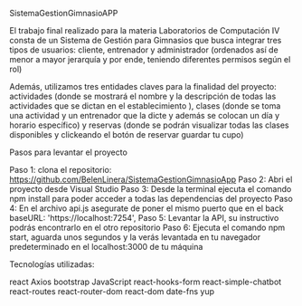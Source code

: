 SistemaGestionGimnasioAPP

El trabajo final realizado para la materia Laboratorios de Computación IV consta de un Sistema de Gestión para Gimnasios que busca integrar tres tipos de usuarios: cliente, entrenador y administrador (ordenados así de menor a mayor jerarquía y por ende, teniendo diferentes permisos según el rol) 

Además, utilizamos tres entidades claves para la finalidad del proyecto: actividades (donde se mostrará el nombre y la descripción de todas las actividades que se dictan en el establecimiento ), clases (donde se toma una actividad y un entrenador que la dicte y además se colocan un día y horario específico) y reservas (donde se podrán visualizar todas las clases disponibles y clickeando el botón de reservar guardar tu cupo)

Pasos para levantar el proyecto

Paso 1: clona el repositorio: https://github.com/BelenLinera/SistemaGestionGimnasioApp
Paso 2: Abri el proyecto desde Visual Studio
Paso 3: Desde la terminal ejecuta el comando npm install para poder acceder a todas las dependencias del proyecto 
Paso 4: En el archivo api.js asegurate de poner el mismo puerto que en el back baseURL: 'https://localhost:7254',
Paso 5: Levantar la API, su instructivo podrás encontrarlo en el otro repositorio
Paso 6: Ejecuta el comando npm start, aguarda unos segundos y la verás levantada en tu navegador predeterminado en el localhost:3000 de tu máquina 


Tecnologías utilizadas:

react
Axios
bootstrap
JavaScript
react-hooks-form
react-simple-chatbot
react-routes
react-router-dom
react-dom
date-fns
yup
